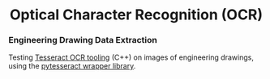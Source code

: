 <h1 align="center">Optical Character Recognition (OCR)</h1>

### Engineering Drawing Data Extraction

Testing [Tesseract OCR tooling](https://tesseract-ocr.github.io/tessdoc/Installation.html) (C++) on images of engineering drawings, using the [pytesseract wrapper library](https://github.com/h/pytesseract).

